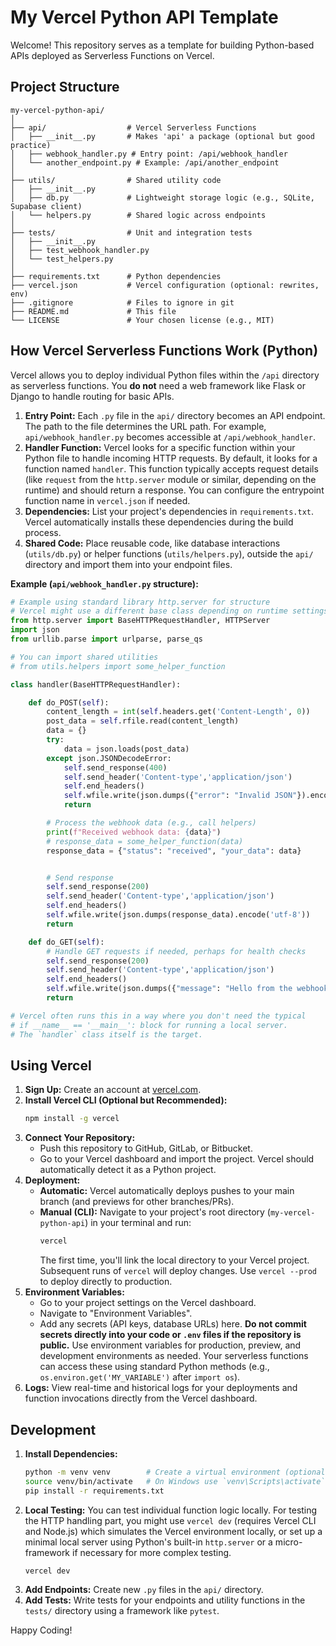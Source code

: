 # My Vercel Python API Template

Welcome! This repository serves as a template for building Python-based APIs deployed as Serverless Functions on Vercel.

## Project Structure

```
my-vercel-python-api/
│
├── api/                  # Vercel Serverless Functions
│   ├── __init__.py       # Makes 'api' a package (optional but good practice)
│   ├── webhook_handler.py # Entry point: /api/webhook_handler
│   └── another_endpoint.py # Example: /api/another_endpoint
│
├── utils/                # Shared utility code
│   ├── __init__.py
│   ├── db.py             # Lightweight storage logic (e.g., SQLite, Supabase client)
│   └── helpers.py        # Shared logic across endpoints
│
├── tests/                # Unit and integration tests
│   ├── __init__.py
│   ├── test_webhook_handler.py
│   └── test_helpers.py
│
├── requirements.txt      # Python dependencies
├── vercel.json           # Vercel configuration (optional: rewrites, env)
├── .gitignore            # Files to ignore in git
├── README.md             # This file
└── LICENSE               # Your chosen license (e.g., MIT)
```

## How Vercel Serverless Functions Work (Python)

Vercel allows you to deploy individual Python files within the `/api` directory as serverless functions. You **do not** need a web framework like Flask or Django to handle routing for basic APIs.

1.  **Entry Point:** Each `.py` file in the `api/` directory becomes an API endpoint. The path to the file determines the URL path. For example, `api/webhook_handler.py` becomes accessible at `/api/webhook_handler`.
2.  **Handler Function:** Vercel looks for a specific function within your Python file to handle incoming HTTP requests. By default, it looks for a function named `handler`. This function typically accepts request details (like `request` from the `http.server` module or similar, depending on the runtime) and should return a response. You can configure the entrypoint function name in `vercel.json` if needed.
3.  **Dependencies:** List your project's dependencies in `requirements.txt`. Vercel automatically installs these dependencies during the build process.
4.  **Shared Code:** Place reusable code, like database interactions (`utils/db.py`) or helper functions (`utils/helpers.py`), outside the `api/` directory and import them into your endpoint files.

**Example (`api/webhook_handler.py` structure):**

```python
# Example using standard library http.server for structure
# Vercel might use a different base class depending on runtime settings
from http.server import BaseHTTPRequestHandler, HTTPServer
import json
from urllib.parse import urlparse, parse_qs

# You can import shared utilities
# from utils.helpers import some_helper_function

class handler(BaseHTTPRequestHandler):

    def do_POST(self):
        content_length = int(self.headers.get('Content-Length', 0))
        post_data = self.rfile.read(content_length)
        data = {}
        try:
            data = json.loads(post_data)
        except json.JSONDecodeError:
            self.send_response(400)
            self.send_header('Content-type','application/json')
            self.end_headers()
            self.wfile.write(json.dumps({"error": "Invalid JSON"}).encode('utf-8'))
            return

        # Process the webhook data (e.g., call helpers)
        print(f"Received webhook data: {data}")
        # response_data = some_helper_function(data)
        response_data = {"status": "received", "your_data": data}


        # Send response
        self.send_response(200)
        self.send_header('Content-type','application/json')
        self.end_headers()
        self.wfile.write(json.dumps(response_data).encode('utf-8'))
        return

    def do_GET(self):
        # Handle GET requests if needed, perhaps for health checks
        self.send_response(200)
        self.send_header('Content-type','application/json')
        self.end_headers()
        self.wfile.write(json.dumps({"message": "Hello from the webhook handler GET!"}).encode('utf-8'))
        return

# Vercel often runs this in a way where you don't need the typical
# if __name__ == '__main__': block for running a local server.
# The `handler` class itself is the target.
```

## Using Vercel

1.  **Sign Up:** Create an account at [vercel.com](https://vercel.com/).
2.  **Install Vercel CLI (Optional but Recommended):**
    ```bash
    npm install -g vercel
    ```
3.  **Connect Your Repository:**
    *   Push this repository to GitHub, GitLab, or Bitbucket.
    *   Go to your Vercel dashboard and import the project. Vercel should automatically detect it as a Python project.
4.  **Deployment:**
    *   **Automatic:** Vercel automatically deploys pushes to your main branch (and previews for other branches/PRs).
    *   **Manual (CLI):** Navigate to your project's root directory (`my-vercel-python-api`) in your terminal and run:
        ```bash
        vercel
        ```
        The first time, you'll link the local directory to your Vercel project. Subsequent runs of `vercel` will deploy changes. Use `vercel --prod` to deploy directly to production.
5.  **Environment Variables:**
    *   Go to your project settings on the Vercel dashboard.
    *   Navigate to "Environment Variables".
    *   Add any secrets (API keys, database URLs) here. **Do not commit secrets directly into your code or `.env` files if the repository is public.** Use environment variables for production, preview, and development environments as needed. Your serverless functions can access these using standard Python methods (e.g., `os.environ.get('MY_VARIABLE')` after `import os`).
6.  **Logs:** View real-time and historical logs for your deployments and function invocations directly from the Vercel dashboard.

## Development

1.  **Install Dependencies:**
    ```bash
    python -m venv venv        # Create a virtual environment (optional but recommended)
    source venv/bin/activate   # On Windows use `venv\Scripts\activate`
    pip install -r requirements.txt
    ```
2.  **Local Testing:** You can test individual function logic locally. For testing the HTTP handling part, you might use `vercel dev` (requires Vercel CLI and Node.js) which simulates the Vercel environment locally, or set up a minimal local server using Python's built-in `http.server` or a micro-framework if necessary for more complex testing.
    ```bash
    vercel dev
    ```
3.  **Add Endpoints:** Create new `.py` files in the `api/` directory.
4.  **Add Tests:** Write tests for your endpoints and utility functions in the `tests/` directory using a framework like `pytest`.

Happy Coding! 
